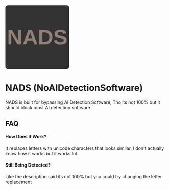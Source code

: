 <img src="./favicon.svg" alt="drawing" width="200"/>

# NADS (NoAIDetectionSoftware)

NADS is built for bypassing AI Detection Software, Tho its not 100% but it should block most AI detection software 



## FAQ

#### How Does It Work?
It replaces letters with unicode characters that looks similar, I don't actually know how it works but it works lol

#### Still Being Detected?

Like the description said its not 100% but you could try changing the letter replacement
